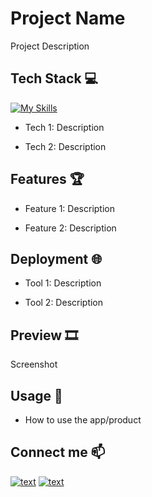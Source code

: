 # Project Name

Project Description 


## Tech Stack 💻
[![My Skills](https://skillicons.dev/icons?i=django,py,aws,git)](https://skillicons.dev)

- Tech 1: Description

- Tech 2: Description


## Features 🏆
- Feature 1: Description

- Feature 2: Description


## Deployment 🌐
- Tool 1: Description

- Tool 2: Description

## Preview 🎞️

Screenshot

## Usage 🎯
- How to use the app/product


## Connect me 📫
[![text](https://img.shields.io/badge/LinkedIn-0077B5?style=for-the-badge&logo=linkedin&logoColor=white)](https://www.linkedin.com/in/daniel-adam-backend-developer/)
[![text](https://img.shields.io/badge/Gmail-D14836?style=for-the-badge&logo=gmail&logoColor=white)](mailto:danielyosef.adam@gmail.com)

